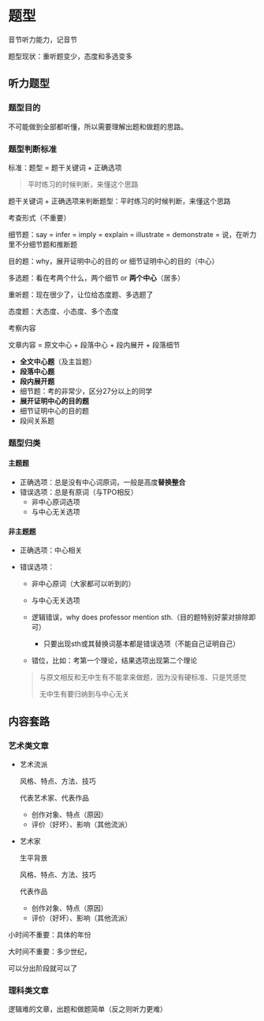 # 题型

音节听力能力，记音节

题型现状：重听题变少，态度和多选变多

## 听力题型

### 题型目的

不可能做到全部都听懂，所以需要理解出题和做题的思路。

### 题型判断标准

标准：题型 = 题干关键词 + 正确选项

> 平时练习的时候判断，来懂这个思路

题干关键词 + 正确选项来判断题型：平时练习的时候判断，来懂这个思路



考查形式（不重要）

细节题：say = infer = imply = explain = illustrate = demonstrate = 说，在听力里不分细节题和推断题

目的题：why，展开证明中心的目的 or 细节证明中心的目的（中心）

多选题：看在考两个什么，两个细节 or **两个中心**（居多）

重听题：现在很少了，让位给态度题、多选题了

态度题：大态度、小态度、多个态度



考察内容

文章内容 = 原文中心 + 段落中心 + 段内展开 + 段落细节

- **全文中心题**（及主旨题）
- **段落中心题**
- **段内展开题**
- 细节题：考的非常少，区分27分以上的同学
- **展开证明中心的目的题**
- 细节证明中心的目的题
- 段间关系题



### 题型归类

#### 主题题

- 正确选项：总是没有中心词原词，一般是高度**替换整合**
- 错误选项：总是有原词（与TPO相反）
  - 非中心原词选项
  - 与中心无关选项


#### 非主题题

- 正确选项：中心相关

- 错误选项：
  - 非中心原词（大家都可以听到的）
  - 与中心无关选项
  - 逻辑错误，why does professor mention sth.（目的题特别好蒙对排除即可）
    - 只要出现sth或其替换词基本都是错误选项（不能自己证明自己）
  
  - 错位，比如：考第一个理论，结果选项出现第二个理论
  
  > 与原文相反和无中生有不能拿来做题，因为没有硬标准、只是凭感觉
  >
  > 无中生有要归纳到与中心无关

## 内容套路

### 艺术类文章

- 艺术流派

  风格、特点、方法、技巧

  代表艺术家、代表作品

  - 创作对象、特点（原因）
  - 评价（好坏）、影响（其他流派）

- 艺术家

  生平背景
  
  风格、特点、方法、技巧
  
  代表作品
  
  - 创作对象、特点（原因）
  - 评价（好坏）、影响（其他流派）



小时间不重要：具体的年份

大时间不重要：多少世纪，

可以分出阶段就可以了

### 理科类文章

逻辑难的文章，出题和做题简单（反之则听力更难）

